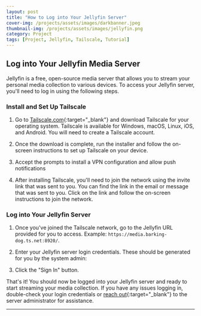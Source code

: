 ```yaml
---
layout: post
title: "How to Log into Your Jellyfin Server"
cover-img: /projects/assets/images/darkbanner.jpeg
thumbnail-img: /projects/assets/images/jellyfin.png
category: Project
tags: [Project, Jellyfin, Tailscale, Tutorial]
---
```

## Log into Your Jellyfin Media Server

Jellyfin is a free, open-source media server that allows you to stream your personal media collection to various devices. To access your Jellyfin server, you'll need to log in using the following steps.

### Install and Set Up Tailscale

1. Go to [Tailscale.com](https://tailscale.com/){:target="_blank"} and download Tailscale for your operating system. Tailscale is available for Windows, macOS, Linux, iOS, and Android. You will need to create a Tailscale account.

2. Once the download is complete, run the installer and follow the on-screen instructions to set up Tailscale on your device.

3. Accept the prompts to install a VPN configuration and allow push notifications

4. After installing Tailscale, you'll need to join the network using the invite link that was sent to you. You can find the link in the email or message that was sent to you. Click on the link and follow the on-screen instructions to join the network.

### Log into Your Jellyfin Server

1. Once you've joined the Tailscale network, go to the Jellyfin URL provided for you to access. Example: `https://media.barking-dog.ts.net:8920/`.

2. Enter your Jellyfin server login credentials. These should be generated for you by the system admin:

3. Click the "Sign In" button.

That's it! You should now be logged into your Jellyfin server and ready to start streaming your media collection. If you have any issues logging in, double-check your login credentials or [reach out](https://www.linkedin.com/in/dennisfurtkevic/){:target="_blank"} to the server administrator for assistance.

---
